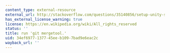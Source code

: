 ```yaml
---
content_type: external-resource
external_url: http://stackoverflow.com/questions/35140856/setup-unity-smart-merge
has_external_license_warning: true
license: https://en.wikipedia.org/wiki/All_rights_reserved
status: ''
title: run 'git mergetool.'
uid: 34ef6977-1377-45ee-b109-7bad9e6eac2c
wayback_url: ''
---
```

